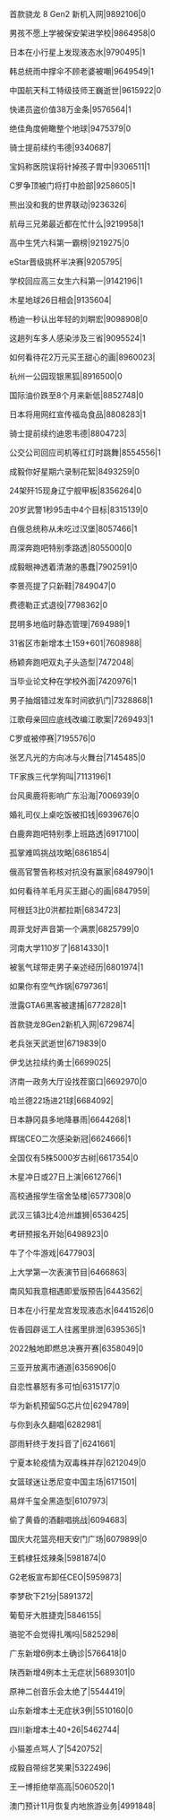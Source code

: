 首款骁龙 8 Gen2 新机入网|9892106|0

男孩不愿上学被保安架进学校|9864958|0

日本在小行星上发现液态水|9790495|1

韩总统雨中撑伞不顾老婆被嘲|9649549|1

中国航天科工特级技师王巍逝世|9615922|0

快递员盗价值38万金条|9576564|1

绝佳角度俯瞰整个地球|9475379|0

骑士提前续约韦德|9340687|

宝妈称医院误将针掉孩子胃中|9306511|1

C罗争顶被门将打中脸部|9258605|1

熊出没和我的世界联动|9236326|

航母三兄弟最近都在忙什么|9219958|1

高中生凭六科第一霸榜|9219275|0

eStar晋级挑杯半决赛|9205795|

学校回应高三女生六科第一|9142196|1

木星地球26日相会|9135604|

杨迪一秒认出年轻的刘畊宏|9098908|0

这趟列车多人感染涉及三省|9095524|1

如何看待花2万元买王甜心的画|8960023|

杭州一公园现银黑狐|8916500|0

国际油价跌至8个月来新低|8852748|0

日本将用网红宣传福岛食品|8808283|1

骑士提前续约迪恩韦德|8804723|

公交公司回应司机等红灯时跳舞|8554556|1

成毅你好星期六录制花絮|8493259|0

24架歼15现身辽宁舰甲板|8356264|0

20岁武警1秒95击中4个目标|8315139|0

白俄总统称从未吃过汉堡|8057466|1

周深奔跑吧特别季路透|8055000|0

成毅眼神透着清澈的愚蠢|7902591|0

李景亮提了只新鞋|7849047|0

费德勒正式退役|7798362|0

昆明多地临时静态管理|7694989|1

31省区市新增本土159+601|7608988|

杨颖奔跑吧双丸子头造型|7472048|

当毕业论文种在学校外面|7420976|1

男子抽烟错过发车时间欲扒门|7328868|1

江歌母亲回应底线改编江歌案|7269493|1

C罗或被停赛|7195576|0

张艺凡光的方向冰与火舞台|7145485|0

TF家族三代学狗叫|7113196|1

台风奥鹿将影响广东沿海|7006939|0

婚礼司仪上桌吃饭被扣钱|6939676|0

白鹿奔跑吧特别季上班路透|6917100|

孤掌难鸣挑战攻略|6861854|

俄高官警告称核对抗没有赢家|6849790|1

如何看待羊毛月买王甜心的画|6847959|

阿根廷3比0洪都拉斯|6834723|

周菲戈好声音第一个满票|6825799|0

河南大学110岁了|6814330|1

被氢气球带走男子亲述经历|6801974|1

如果你有空气炸锅|6797361|

泄露GTA6黑客被逮捕|6772828|1

首款骁龙8Gen2新机入网|6729874|

老兵张天武逝世|6719839|0

伊戈达拉续约勇士|6699025|

济南一政务大厅设找茬窗口|6692970|0

哈兰德22场进21球|6684092|

日本静冈县多地降暴雨|6644268|1

辉瑞CEO二次感染新冠|6624666|1

全国仅有5株5000岁古树|6617354|0

木星冲日或27日上演|6612766|1

高校通报学生宿舍坠楼|6577308|0

武汉三镇3比4沧州雄狮|6536425|

考研预报名开始|6498923|0

牛了个牛游戏|6477903|

上大学第一次表演节目|6466863|

南风知我意相遇即爱版预告|6443562|

日本在小行星龙宫发现液态水|6441526|0

佐香园辟谣工人往酱里排泄|6395365|1

2022触地即燃总决赛开赛|6358049|0

三亚开放离市通道|6356906|0

自恋性暴怒有多可怕|6315177|0

华为新机预留5G芯片位|6294789|

与你到永久翻唱|6282981|

邵雨轩终于发抖音了|6241661|

宁夏本轮疫情为双毒株并存|6212049|0

女篮球迷让悉尼变中国主场|6171501|

易烊千玺全黑造型|6107973|

偷了黄昏的酒翻唱挑战|6094683|

国庆大花篮亮相天安门广场|6079899|0

王鹤棣狂炫辣条|5981874|0

G2老板宣布卸任CEO|5959873|

李梦砍下21分|5891372|

葡萄牙大胜捷克|5846155|

骆驼不会觉得扎嘴吗|5825298|

广东新增6例本土确诊|5766418|0

陕西新增4例本土无症状|5689301|0

原神二创音乐会太绝了|5544419|

山东新增本土无症状3例|5510160|0

四川新增本土40+26|5462744|

小猫差点骂人了|5420752|

成毅自带综艺笑果|5322496|

王一博拒绝举高高|5060520|1

澳门预计11月恢复内地旅游业务|4991848|

